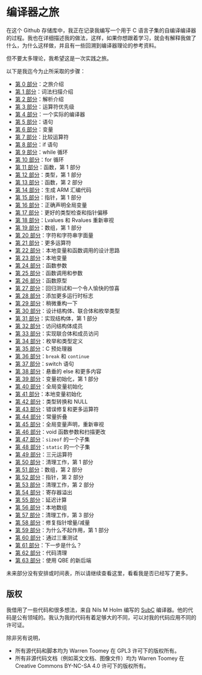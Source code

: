 # 编译器之旅

在这个 Github 存储库中，我正在记录我编写一个用于 C 语言子集的自编译编译器的过程。我也在详细描述我的做法，这样，如果你想跟着学习，就会有解释我做了什么，为什么这样做，并且有一些回溯到编译器理论的参考资料。

但不要太多理论，我希望这是一次实践之旅。

以下是我迄今为止所采取的步骤：

+ [第 0 部分](00-Introduction.md)：之旅介绍
+ [第 1 部分](01-Scanner.md)：词法扫描介绍
+ [第 2 部分](02-Parser.md)：解析介绍
+ [第 3 部分](03-Precedence.md)：运算符优先级
+ [第 4 部分](04-Assembly.md)：一个实际的编译器
+ [第 5 部分](05-Statements.md)：语句
+ [第 6 部分](06-Variables.md)：变量
+ [第 7 部分](07-Comparisons.md)：比较运算符
+ [第 8 部分](08-If_Statements.md)：if 语句
+ [第 9 部分](09-While_Loops.md)：while 循环
+ [第 10 部分](10-FOR%20Loops.md)：for 循环
+ [第 11 部分](11-Functions_pt1.md)：函数，第 1 部分
+ [第 12 部分](12-Types_pt1.md)：类型，第 1 部分
+ [第 13 部分](13-Functions_pt2.md)：函数，第 2 部分
+ [第 14 部分](14-ARM_Platform.md)：生成 ARM 汇编代码
+ [第 15 部分](15-Pointers_pt1.md)：指针，第 1 部分
+ [第 16 部分](16-Global_Vars.md)：正确声明全局变量
+ [第 17 部分](17-Scaling_Offsets.md)：更好的类型检查和指针偏移
+ [第 18 部分](18-Lvalues_Revisited.md)：Lvalues 和 Rvalues 重新审视
+ [第 19 部分](19-Arrays_pt1.md)：数组，第 1 部分
+ [第 20 部分](20-Char_Str_Literals.md)：字符和字符串字面量
+ [第 21 部分](21-More_Operators.md)：更多运算符
+ [第 22 部分](22-Design_Locals.md)：本地变量和函数调用的设计思路
+ [第 23 部分](23-Local_Variables.md)：本地变量
+ [第 24 部分](24_Function_Params.md)：函数参数
+ [第 25 部分](25_Function_Arguments.md)：函数调用和参数
+ [第 26 部分](26_Prototypes.md)：函数原型
+ [第 27 部分](27_Testing_Errors.md)：回归测试和一个令人愉快的惊喜
+ [第 28 部分](28_Runtime_Flags.md)：添加更多运行时标志
+ [第 29 部分](29_Refactoring.md)：稍微重构一下
+ [第 30 部分](30_Design_Composites.md)：设计结构体、联合体和枚举类型
+ [第 31 部分](31_Struct_Declarations.md)：实现结构体，第 1 部分
+ [第 32 部分](32_Struct_Access_pt1.md)：访问结构体成员
+ [第 33 部分](33_Unions.md)：实现联合体和成员访问
+ [第 34 部分](34_Enums_and_Typedefs.md)：枚举和类型定义
+ [第 35 部分](35_Preprocessor.md)：C 预处理器
+ [第 36 部分](36_Break_Continue.md)：`break` 和 `continue`
+ [第 37 部分](37_Switch.md)：switch 语句
+ [第 38 部分](38_Dangling_Else.md)：悬垂的 else 和更多内容
+ [第 39 部分](39_Var_Initialisation_pt1.md)：变量初始化，第 1 部分
+ [第 40 部分](40_Var_Initialisation_pt2.md)：全局变量初始化
+ [第 41 部分](41_Local_Var_Init.md)：本地变量初始化
+ [第 42 部分](42_Casting.md)：类型转换和 NULL
+ [第 43 部分](43_More_Operators.md)：错误修复和更多运算符
+ [第 44 部分](44_Fold_Optimisation.md)：常量折叠
+ [第 45 部分](45_Globals_Again.md)：全局变量声明，重新审视
+ [第 46 部分](46_Void_Functions.md)：void 函数参数和扫描更改
+ [第 47 部分](47_Sizeof.md)：`sizeof` 的一个子集
+ [第 48 部分](48_Static.md)：`static` 的一个子集
+ [第 49 部分](49_Ternary.md)：三元运算符
+ [第 50 部分](50_Mop_up_pt1.md)：清理工作，第 1 部分
+ [第 51 部分](51_Arrays_pt2.md)：数组，第 2 部分
+ [第 52 部分](52_Pointers_pt2.md)：指针，第 2 部分
+ [第 53 部分](53_Mop_up_pt2.md)：清理工作，第 2 部分
+ [第 54 部分](54_Reg_Spills.md)：寄存器溢出
+ [第 55 部分](55_Lazy_Evaluation.md)：延迟计算
+ [第 56 部分](56_Local_Arrays.md)：本地数组
+ [第 57 部分](57_Mop_up_pt3.md)：清理工作，第 3 部分
+ [第 58 部分](58-Ptr_Increments.md)：修复指针增量/减量
+ [第 59 部分](59-WDIW_pt1.md)：为什么不起作用，第 1 部分
+ [第 60 部分](60-TripleTest.md)：通过三重测试
+ [第 61 部分](61-What_Next.md)：下一步是什么？
+ [第 62 部分](62-Cleanup.md)：代码清理
+ [第 63 部分](63-QBE.md)：使用 QBE 的新后端

未来部分没有安排或时间表，所以请继续查看这里，看看我是否已经写了更多。

## 版权

我借用了一些代码和很多想法，来自 Nils M Holm 编写的 [SubC](http://www.t3x.org/subc/) 编译器。他的代码是公有领域的。我认为我的代码有着足够大的不同，可以对我的代码应用不同的许可证。

除非另有说明，

+ 所有源代码和脚本均为 Warren Toomey 在 GPL3 许可下的版权所有。
+ 所有非源代码文档（例如英文文档、图像文件）均为 Warren Toomey 在 Creative Commons BY-NC-SA 4.0 许可下的版权所有。
